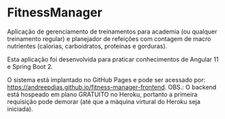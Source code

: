 # FitnessManager

Aplicação de gerenciamento de treinamentos para academia (ou qualquer treinamento regular) e planejador de refeições com contagem de macro nutrientes (calorias, carboidratos, proteínas e gorduras).

Esta aplicação foi desenvolvida para praticar conhecimentos de Angular 11 e Spring Boot 2.

O sistema está implantado no GitHub Pages e pode ser acessado por: https://andreepdias.github.io/fitness-manager-frontend. 
OBS.: O backend está hospeado em plano GRATUITO no Heroku, portanto a primeira requisição pode demorar (até que a máquina virtural do Heroku seja iniciada).

